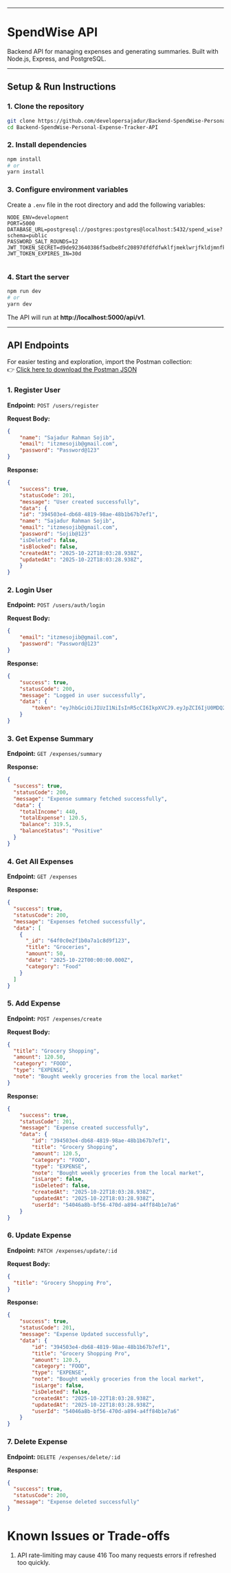 ***

# SpendWise API

Backend API for managing expenses and generating summaries. Built with Node.js, Express, and PostgreSQL.

---

## Setup & Run Instructions

### 1. **Clone the repository**
```bash
git clone https://github.com/developersajadur/Backend-SpendWise-Personal-Expense-Tracker-API.git
cd Backend-SpendWise-Personal-Expense-Tracker-API
```

### 2. **Install dependencies**
```bash
npm install
# or
yarn install
```

### 3. **Configure environment variables**
Create a `.env` file in the root directory and add the following variables:
```env
NODE_ENV=development
PORT=5000
DATABASE_URL=postgresql://postgres:postgres@localhost:5432/spend_wise?schema=public
PASSWORD_SALT_ROUNDS=12
JWT_TOKEN_SECRET=d9de923640386f5adbe8fc20897dfdfdfwklfjmeklwrjfkldjmnfklerdf
JWT_TOKEN_EXPIRES_IN=30d


```

### 4. **Start the server**
```bash
npm run dev
# or
yarn dev
```
The API will run at **http://localhost:5000/api/v1**.

---

## API Endpoints  
For easier testing and exploration, import the Postman collection:  
👉 [Click here to download the Postman JSON](Spend-Wise.postman_collection.json)


### 1. Register User
**Endpoint:** `POST /users/register`

**Request Body:**
```json
{
    "name": "Sajadur Rahman Sojib",
    "email": "itzmesojib@gmail.com",
    "password": "Password@123"
}
```

**Response:**
```json
{
    "success": true,
    "statusCode": 201,
    "message": "User created successfully",
    "data": {
    "id": "394503e4-db68-4819-98ae-48b1b67b7ef1",
    "name": "Sajadur Rahman Sojib",
    "email": "itzmesojib@gmail.com",
    "password": "Sojib@123"
    "isDeleted": false,
    "isBlocked": false,
    "createdAt": "2025-10-22T18:03:28.938Z",
    "updatedAt": "2025-10-22T18:03:28.938Z",
    }
}
```


### 2. Login User
**Endpoint:** `POST /users/auth/login`

**Request Body:**
```json
{
    "email": "itzmesojib@gmail.com",
    "password": "Password@123"
}
```

**Response:**
```json
{
    "success": true,
    "statusCode": 200,
    "message": "Logged in user successfully",
    "data": {
        "token": "eyJhbGciOiJIUzI1NiIsInR5cCI6IkpXVCJ9.eyJpZCI6IjU0MDQ2YThiLWJmNTYtNDcwZC1hODk0LWE0ZmY4NGIxZTdhNiIsInJvbGUiOiJ1c2VyIiwiZW1haWwiOiJpdHptZXNvamliQGdtYWlsLmNvbSIsImlhdCI6MTc2MTE2MDk5NSwiZXhwIjoxNzYzNzUyOTk1fQ.pcWzFv4DcBG5ljlRyt-EZOCU1d4L9oQ4cMJ51O7mgYc"
    }
}
```


### 3. Get Expense Summary
**Endpoint:** `GET /expenses/summary`

**Response:**
```json
{
  "success": true,
  "statusCode": 200,
  "message": "Expense summary fetched successfully",
  "data": {
    "totalIncome": 440,
    "totalExpense": 120.5,
    "balance": 319.5,
    "balanceStatus": "Positive"
  }
}
```

### 4. Get All Expenses
**Endpoint:** `GET /expenses`

**Response:**
```json
{
  "success": true,
  "statusCode": 200,
  "message": "Expenses fetched successfully",
  "data": [
    {
      "_id": "64f0c0e2f1b0a7a1c8d9f123",
      "title": "Groceries",
      "amount": 50,
      "date": "2025-10-22T00:00:00.000Z",
      "category": "Food"
    }
  ]
}
```

### 5. Add Expense
**Endpoint:** `POST /expenses/create`

**Request Body:**
```json
{
  "title": "Grocery Shopping",
  "amount": 120.50,
  "category": "FOOD",
  "type": "EXPENSE",
  "note": "Bought weekly groceries from the local market"
}
```

**Response:**
```json
{
    "success": true,
    "statusCode": 201,
    "message": "Expense created successfully",
    "data": {
        "id": "394503e4-db68-4819-98ae-48b1b67b7ef1",
        "title": "Grocery Shopping",
        "amount": 120.5,
        "category": "FOOD",
        "type": "EXPENSE",
        "note": "Bought weekly groceries from the local market",
        "isLarge": false,
        "isDeleted": false,
        "createdAt": "2025-10-22T18:03:28.938Z",
        "updatedAt": "2025-10-22T18:03:28.938Z",
        "userId": "54046a8b-bf56-470d-a894-a4ff84b1e7a6"
    }
}
```

### 6. Update Expense
**Endpoint:** `PATCH /expenses/update/:id`

**Request Body:**
```json
{
  "title": "Grocery Shopping Pro",
}
```

**Response:**
```json
{
    "success": true,
    "statusCode": 201,
    "message": "Expense Updated successfully",
    "data": {
        "id": "394503e4-db68-4819-98ae-48b1b67b7ef1",
        "title": "Grocery Shopping Pro",
        "amount": 120.5,
        "category": "FOOD",
        "type": "EXPENSE",
        "note": "Bought weekly groceries from the local market",
        "isLarge": false,
        "isDeleted": false,
        "createdAt": "2025-10-22T18:03:28.938Z",
        "updatedAt": "2025-10-22T18:03:28.938Z",
        "userId": "54046a8b-bf56-470d-a894-a4ff84b1e7a6"
    }
}
```


### 7. Delete Expense
**Endpoint:** `DELETE /expenses/delete/:id`

**Response:**
```json
{
  "success": true,
  "statusCode": 200,
  "message": "Expense deleted successfully"
}
```

# Known Issues or Trade-offs
1. API rate-limiting may cause 416 Too many requests errors if refreshed too quickly.
